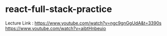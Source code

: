 # react-full-stack-practice
Lecture Link : 
https://www.youtube.com/watch?v=ngc9gnGgUdA&t=3390s
https://www.youtube.com/watch?v=aibtHnbeuio
